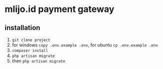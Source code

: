 # mlijo.id payment gateway

## installation
1. `git clone project`
2. for windows `copy .env.example .env`, for ubuntu `cp .env.example .env`
3. `composer install`
4. `php artisan migrate`
5. then `php artisan migrate`
